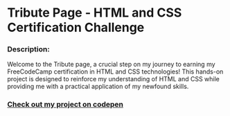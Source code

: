 # Tribute Page - HTML and CSS Certification Challenge

### Description:

Welcome to the Tribute page, a crucial step on my journey to earning my FreeCodeCamp certification in HTML and CSS technologies! This hands-on project is designed to reinforce my understanding of HTML and CSS while providing me with a practical application of my newfound skills.


### [Check out my project on codepen](https://codepen.io/luisfvp/pen/jOJjopW)